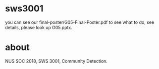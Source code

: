 # sws3001
you can see our final-poster/G05-Final-Poster.pdf to see what to do, see details, please look up G05.pptx.

# about
NUS SOC 2018, SWS 3001, Community Detection.
